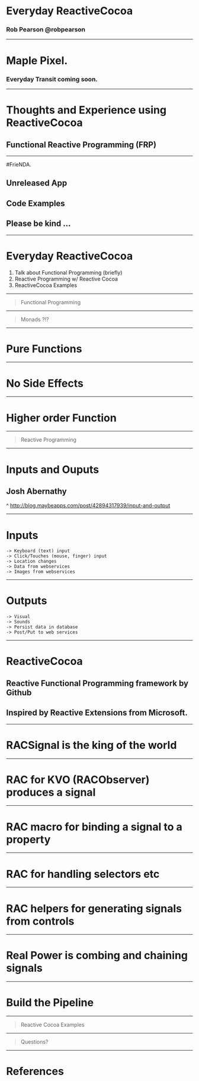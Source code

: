 # Everyday ReactiveCocoa

### Rob Pearson @robpearson

---

# Maple Pixel.  

### Everyday Transit coming soon.

---

# Thoughts and Experience using ReactiveCocoa

## Functional Reactive Programming (FRP)

---

#FrieNDA.  

## Unreleased App
## Code Examples
## Please be kind ... 

---

# Everyday ReactiveCocoa

1. Talk about Functional Programming (briefly)
2. Reactive Programming w/ Reactive Cocoa
3. ReactiveCocoa Examples 

---

> Functional Programming---

> Monads ?!?

---
# Pure Functions
---
# No Side Effects
---
# Higher order Function---
> Reactive Programming
---
# Inputs and Ouputs 
## Josh Abernathy 
^ http://blog.maybeapps.com/post/42894317939/input-and-output
---
# Inputs

	-> Keyboard (text) input
	-> Click/Touches (mouse, finger) input
	-> Location changes
	-> Data from webservices
	-> Images from webservices
---
# Outputs
	-> Visual
	-> Sounds
	-> Persist data in database
	-> Post/Put to web services

---

# ReactiveCocoa
## Reactive Functional Programming framework by Github
## Inspired by Reactive Extensions from Microsoft.

---

# RACSignal is the king of the world

---

# RAC for KVO (RACObserver) produces a signal

---

# RAC macro for binding a signal to a property

---

# RAC for handling selectors etc

---

# RAC helpers for generating signals from controls

---

# Real Power is combing and chaining signals

---

# Build the Pipeline 

---
> Reactive Cocoa Examples

---

> Questions?

---

# References